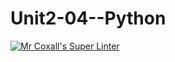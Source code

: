 # Unit2-04--Python
[![Mr Coxall's Super Linter](https://github.com/ICS3U-C-Programming-DylanMuta007/Unit2-04--Python/workflows/Mr%20Coxall's%20Super%20Linter/badge.svg)](https://github.com/ICS3U-C-Programming-DylanMuta007/Unit2-04--Python/actions/)
